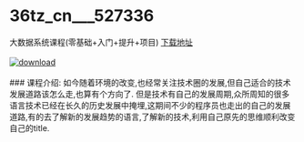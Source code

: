 # 36tz_cn___527336
大数据系统课程(零基础+入门+提升+项目)
[下载地址](http://www.36tz.cn/article/527336 "下载地址")
<br/></br>[![download](http://36tz.cn/muke_img/2019_09_2-93-300x232.png "下载地址")](http://www.36tz.cn/article/527336 "下载地址")
<br/></br>### 课程介绍:
如今随着环境的改变,也经常关注技术圈的发展,但自己适合的技术发展道路该怎么走,也算有个方向了.
但是技术有自己的发展周期,众所周知的很多语言技术已经在长久的历史发展中掩埋,这期间不少的程序员也走出的自己的发展道路,有的去了解新的发展趋势的语言,了解新的技术,利用自己原先的思维顺利改变自己的title.


